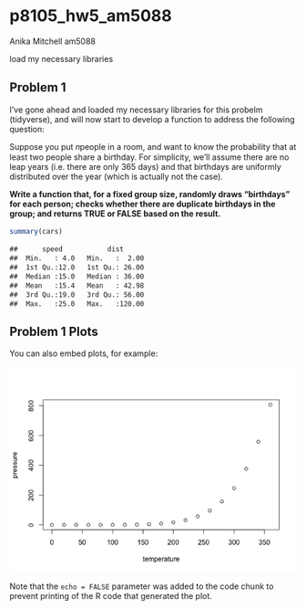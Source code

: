 p8105_hw5_am5088
================
Anika Mitchell am5088

load my necessary libraries

## Problem 1

I’ve gone ahead and loaded my necessary libraries for this probelm
(tidyverse), and will now start to develop a function to address the
following question:

Suppose you put 𝑛people in a room, and want to know the probability that
at least two people share a birthday. For simplicity, we’ll assume there
are no leap years (i.e. there are only 365 days) and that birthdays are
uniformly distributed over the year (which is actually not the case).

**Write a function that, for a fixed group size, randomly draws
“birthdays” for each person; checks whether there are duplicate
birthdays in the group; and returns TRUE or FALSE based on the result.**

``` r
summary(cars)
```

    ##      speed           dist       
    ##  Min.   : 4.0   Min.   :  2.00  
    ##  1st Qu.:12.0   1st Qu.: 26.00  
    ##  Median :15.0   Median : 36.00  
    ##  Mean   :15.4   Mean   : 42.98  
    ##  3rd Qu.:19.0   3rd Qu.: 56.00  
    ##  Max.   :25.0   Max.   :120.00

## Problem 1 Plots

You can also embed plots, for example:

![](p8105_hw5_am5088_files/figure-gfm/pressure-1.png)<!-- -->

Note that the `echo = FALSE` parameter was added to the code chunk to
prevent printing of the R code that generated the plot.

